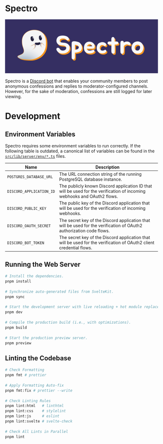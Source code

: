 # Spectro

![Spectro Logotype](./src/lib/brand/logotype/banner-dark.svg)

Spectro is a [Discord bot][spectro-invite-link] that enables your community members to post anonymous confessions and replies to moderator-configured channels. However, for the sake of moderation, confessions are still logged for later viewing.

[spectro-invite-link]: https://discord.com/oauth2/authorize?client_id=1310159012234264617

# Development

## Environment Variables

Spectro requires some environment variables to run correctly. If the following table is outdated, a canonical list of variables can be found in the [`src/lib/server/env/*.ts`](./src/lib/server/env/) files.

| **Name**                 | **Description**                                                                                                         |
| ------------------------ | ----------------------------------------------------------------------------------------------------------------------- |
| `POSTGRES_DATABASE_URL`  | The URL connection string of the running PostgreSQL database instance.                                                  |
| `DISCORD_APPLICATION_ID` | The publicly known Discord application ID that will be used for the verification of incoming webhooks and OAuth2 flows. |
| `DISCORD_PUBLIC_KEY`     | The public key of the Discord application that will be used for the verification of incoming webhooks.                  |
| `DISCORD_OAUTH_SECRET`   | The secret key of the Discord application that will be used for the verification of OAuth2 authorization code flows.    |
| `DISCORD_BOT_TOKEN`      | The secret key of the Discord application that will be used for the verification of OAuth2 client credential flows.     |

## Running the Web Server

```bash
# Install the dependencies.
pnpm install

# Synchronize auto-generated files from SvelteKit.
pnpm sync

# Start the development server with live reloading + hot module replacement.
pnpm dev

# Compile the production build (i.e., with optimizations).
pnpm build

# Start the production preview server.
pnpm preview
```

## Linting the Codebase

```bash
# Check Formatting
pnpm fmt # prettier

# Apply Formatting Auto-fix
pnpm fmt:fix # prettier --write

# Check Linting Rules
pnpm lint:html   # linthtml
pnpm lint:css    # stylelint
pnpm lint:js     # eslint
pnpm lint:svelte # svelte-check

# Check All Lints in Parallel
pnpm lint
```
